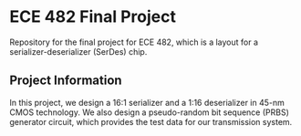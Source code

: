 # ECE 482 Final Project
Repository for the final project for ECE 482, which is a layout for a serializer-deserializer (SerDes) chip.

## Project Information
In this project, we design a 16:1 serializer and a 1:16 deserializer in 45-nm CMOS technology. We also design a pseudo-random bit sequence (PRBS) generator circuit, which provides the test data for our transmission system.
